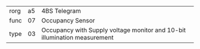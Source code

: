 
|    |   |   |
| -- | - | - |
| rorg | a5 | 4BS Telegram |
| func | 07 | Occupancy Sensor |
| type | 03 | Occupancy with Supply voltage monitor and 10-bit illumination measurement |
